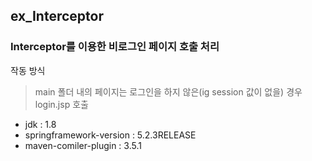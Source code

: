 ## ex_Interceptor
### Interceptor를 이용한 비로그인 페이지 호출 처리

작동 방식
> main 폴더 내의 페이지는 로그인을 하지 않은(ig session 값이 없을) 경우 login.jsp 호출

- jdk : 1.8
- springframework-version : 5.2.3RELEASE
- maven-comiler-plugin : 3.5.1
